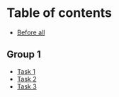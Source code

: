 # Table of contents

* [Before all](README.md)

## Group 1

* [Task 1](group-1/task-1.md)
* [Task 2](group-1/task-2.md)
* [Task 3](group-1/task-3.md)
